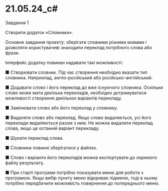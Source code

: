 # 21.05.24_c#

Завдання 1

Створити додаток «Словники».

Основне завдання проєкту: зберігати словники різними мовами і дозволяти користувачеві 
знаходити переклад потрібного слова або фрази.

Інтерфейс додатку повинен надавати такі можливості:

■ Створювати словник. Під час створення необхідно вказати тип словника. Наприклад, 
англо-російський або російсько-англійський.

■ Додавати слово і його переклад до вже існуючого словника. Оскільки слово може
мати декілька перекладів, необхідно дотримуватися можливості створення декількох 
варіантів перекладу.

■ Замінювати слово або його переклад у словнику.

■ Видаляти слово або переклад. Якщо слово видаляється, усі його переклади видаляються 
разом з ним. Не можна видалити переклад слова, якщо це останній варіант перекладу.

■ Шукати переклад слова.

■ Словники повинні зберігатися у файлах.

■ Слово і варіанти його перекладів можна експортувати до окремого файлу результату.

■ При старті програми потрібно показувати меню для роботи з програмою. Якщо
вибір пункту меню відкриває підменю, тоді в ньому потрібно передбачити можливість 
повернення до попереднього меню.
